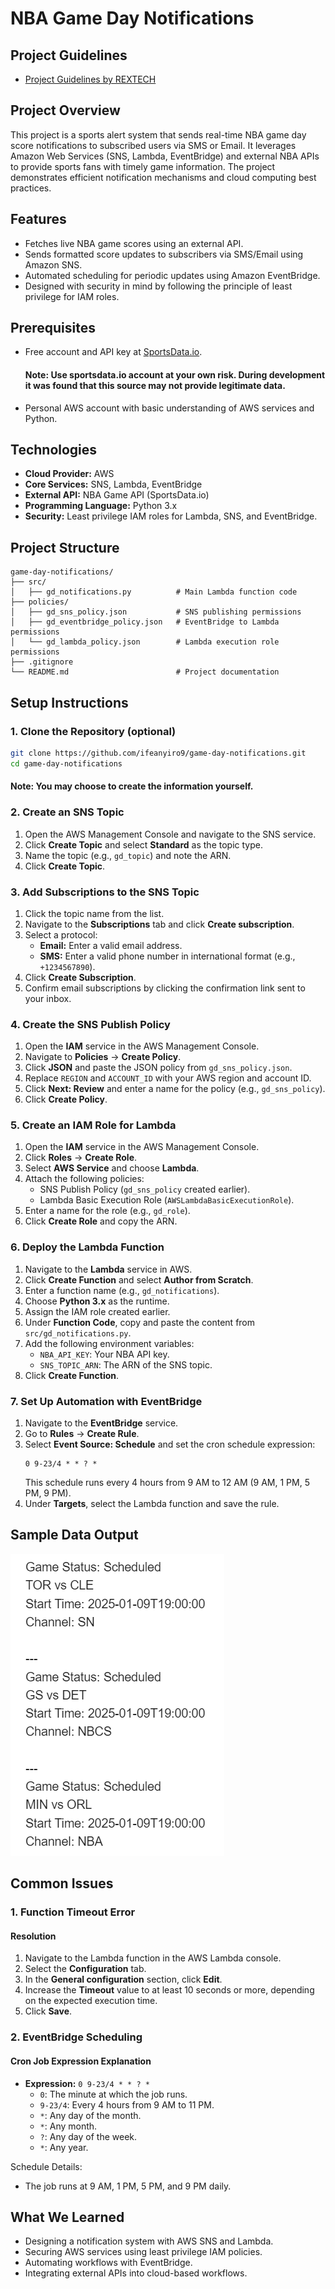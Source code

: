 # NBA Game Day Notifications

## Project Guidelines
- [Project Guidelines by REXTECH](https://www.youtube.com/watch?v=09WfkKc0x_Q)

## Project Overview
This project is a sports alert system that sends real-time NBA game day score notifications to subscribed users via SMS or Email. It leverages Amazon Web Services (SNS, Lambda, EventBridge) and external NBA APIs to provide sports fans with timely game information. The project demonstrates efficient notification mechanisms and cloud computing best practices.

## Features
- Fetches live NBA game scores using an external API.
- Sends formatted score updates to subscribers via SMS/Email using Amazon SNS.
- Automated scheduling for periodic updates using Amazon EventBridge.
- Designed with security in mind by following the principle of least privilege for IAM roles.

## Prerequisites
- Free account and API key at [SportsData.io](https://sportsdata.io).
  #### Note: Use sportsdata.io account at your own risk. During development it was found that this source may not provide legitimate data. 
- Personal AWS account with basic understanding of AWS services and Python.

## Technologies
- **Cloud Provider:** AWS
- **Core Services:** SNS, Lambda, EventBridge
- **External API:** NBA Game API (SportsData.io)
- **Programming Language:** Python 3.x
- **Security:** Least privilege IAM roles for Lambda, SNS, and EventBridge.

## Project Structure
```
game-day-notifications/
├── src/
│   ├── gd_notifications.py          # Main Lambda function code
├── policies/
│   ├── gd_sns_policy.json           # SNS publishing permissions
│   ├── gd_eventbridge_policy.json   # EventBridge to Lambda permissions
│   └── gd_lambda_policy.json        # Lambda execution role permissions
├── .gitignore
└── README.md                        # Project documentation
```

## Setup Instructions

### 1. Clone the Repository (optional)
```bash
git clone https://github.com/ifeanyiro9/game-day-notifications.git
cd game-day-notifications
```
   #### Note: You may choose to create the information yourself.

### 2. Create an SNS Topic
1. Open the AWS Management Console and navigate to the SNS service.
2. Click **Create Topic** and select **Standard** as the topic type.
3. Name the topic (e.g., `gd_topic`) and note the ARN.
4. Click **Create Topic**.

### 3. Add Subscriptions to the SNS Topic
1. Click the topic name from the list.
2. Navigate to the **Subscriptions** tab and click **Create subscription**.
3. Select a protocol:
   - **Email:** Enter a valid email address.
   - **SMS:** Enter a valid phone number in international format (e.g., `+1234567890`).
4. Click **Create Subscription**.
5. Confirm email subscriptions by clicking the confirmation link sent to your inbox.

### 4. Create the SNS Publish Policy
1. Open the **IAM** service in the AWS Management Console.
2. Navigate to **Policies** → **Create Policy**.
3. Click **JSON** and paste the JSON policy from `gd_sns_policy.json`.
4. Replace `REGION` and `ACCOUNT_ID` with your AWS region and account ID.
5. Click **Next: Review** and enter a name for the policy (e.g., `gd_sns_policy`).
6. Click **Create Policy**.

### 5. Create an IAM Role for Lambda
1. Open the **IAM** service in the AWS Management Console.
2. Click **Roles** → **Create Role**.
3. Select **AWS Service** and choose **Lambda**.
4. Attach the following policies:
   - SNS Publish Policy (`gd_sns_policy` created earlier).
   - Lambda Basic Execution Role (`AWSLambdaBasicExecutionRole`).
5. Enter a name for the role (e.g., `gd_role`).
6. Click **Create Role** and copy the ARN.

### 6. Deploy the Lambda Function
1. Navigate to the **Lambda** service in AWS.
2. Click **Create Function** and select **Author from Scratch**.
3. Enter a function name (e.g., `gd_notifications`).
4. Choose **Python 3.x** as the runtime.
5. Assign the IAM role created earlier.
6. Under **Function Code**, copy and paste the content from `src/gd_notifications.py`.
7. Add the following environment variables:
   - `NBA_API_KEY`: Your NBA API key.
   - `SNS_TOPIC_ARN`: The ARN of the SNS topic.
8. Click **Create Function**.

### 7. Set Up Automation with EventBridge
1. Navigate to the **EventBridge** service.
2. Go to **Rules** → **Create Rule**.
3. Select **Event Source: Schedule** and set the cron schedule expression:
   ```cron
   0 9-23/4 * * ? *
   ```
   This schedule runs every 4 hours from 9 AM to 12 AM (9 AM, 1 PM, 5 PM, 9 PM).
4. Under **Targets**, select the Lambda function and save the rule.

## Sample Data Output
![Sample Notification Output](noticationapp_sampleoutput.png)

## Common Issues

### 1. Function Timeout Error
#### Resolution
1. Navigate to the Lambda function in the AWS Lambda console.
2. Select the **Configuration** tab.
3. In the **General configuration** section, click **Edit**.
4. Increase the **Timeout** value to at least 10 seconds or more, depending on the expected execution time.
5. Click **Save**.

### 2. EventBridge Scheduling
#### Cron Job Expression Explanation
- **Expression:** `0 9-23/4 * * ? *`
  - `0`: The minute at which the job runs.
  - `9-23/4`: Every 4 hours from 9 AM to 11 PM.
  - `*`: Any day of the month.
  - `*`: Any month.
  - `?`: Any day of the week.
  - `*`: Any year.

Schedule Details:
- The job runs at 9 AM, 1 PM, 5 PM, and 9 PM daily.

## What We Learned
- Designing a notification system with AWS SNS and Lambda.
- Securing AWS services using least privilege IAM policies.
- Automating workflows with EventBridge.
- Integrating external APIs into cloud-based workflows.


